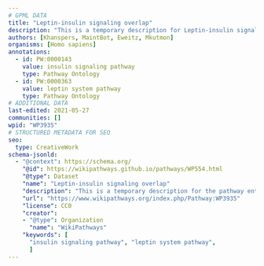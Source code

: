 ```yaml
---
# GPML DATA
title: "Leptin-insulin signaling overlap"
description: "This is a temporary description for Leptin-insulin signaling overlap"
authors: [Khanspers, MaintBot, Eweitz, Mkutmon]
organisms: [Homo sapiens]
annotations:
  - id: PW:0000143
    value: insulin signaling pathway
    type: Pathway Ontology
  - id: PW:0000363
    value: leptin system pathway
    type: Pathway Ontology
# ADDITIONAL DATA
last-edited: 2021-05-27
communities: []
wpid: "WP3935"
# STRUCTURED METADATA FOR SEO
seo:
  type: CreativeWork
schema-jsonld:
  - "@context": https://schema.org/
    "@id": https://wikipathways.github.io/pathways/WP554.html
    "@type": Dataset
    "name": "Leptin-insulin signaling overlap"
    "description": "This is a temporary description for the pathway entitled: Leptin-insulin signaling overlap"
    "url": "https://www.wikipathways.org/index.php/Pathway:WP3935"
    "license": CC0
    "creator":
    - "@type": Organization
      "name": "WikiPathways"
    "keywords": [
      "insulin signaling pathway", "leptin system pathway",
      ]
---
```

